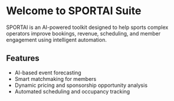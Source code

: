 # Welcome to SPORTAI Suite

SPORTAI is an AI-powered toolkit designed to help sports complex operators improve bookings, revenue, scheduling, and member engagement using intelligent automation.

## Features

- AI-based event forecasting
- Smart matchmaking for members
- Dynamic pricing and sponsorship opportunity analysis
- Automated scheduling and occupancy tracking